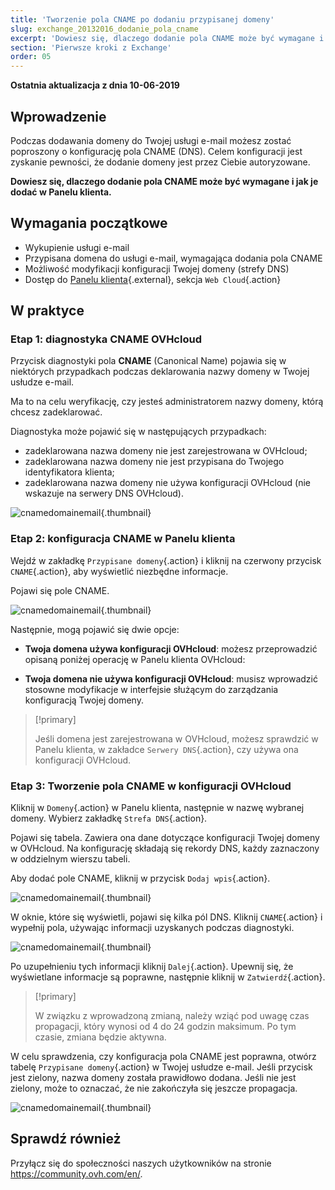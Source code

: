 ```yaml
---
title: 'Tworzenie pola CNAME po dodaniu przypisanej domeny'
slug: exchange_20132016_dodanie_pola_cname
excerpt: 'Dowiesz się, dlaczego dodanie pola CNAME może być wymagane i jak je dodać w Panelu klienta OVHcloud'
section: 'Pierwsze kroki z Exchange'
order: 05
---
```


**Ostatnia aktualizacja z dnia 10-06-2019**

## Wprowadzenie

Podczas dodawania domeny do Twojej usługi e-mail możesz zostać poproszony o konfigurację pola CNAME (DNS). Celem konfiguracji jest zyskanie pewności, że dodanie domeny jest przez Ciebie autoryzowane.

**Dowiesz się, dlaczego dodanie pola CNAME może być wymagane i jak je dodać w Panelu klienta.**

## Wymagania początkowe

- Wykupienie usługi e-mail
- Przypisana domena do usługi e-mail, wymagająca dodania pola CNAME
- Możliwość modyfikacji konfiguracji Twojej domeny (strefy DNS)
- Dostęp do [Panelu klienta](https://www.ovh.com/auth/?action=gotomanager&from=https://www.ovh.pl/&ovhSubsidiary=pl){.external}, sekcja `Web Cloud`{.action}

## W praktyce

### Etap 1: diagnostyka CNAME OVHcloud

Przycisk diagnostyki pola **CNAME** (Canonical Name) pojawia się w niektórych przypadkach podczas deklarowania nazwy domeny w Twojej usłudze e-mail.

Ma to na celu weryfikację, czy jesteś administratorem nazwy domeny, którą chcesz zadeklarować. 

Diagnostyka może pojawić się w następujących przypadkach:

- zadeklarowana nazwa domeny nie jest zarejestrowana w OVHcloud;
- zadeklarowana nazwa domeny nie jest przypisana do Twojego identyfikatora klienta;
- zadeklarowana nazwa domeny nie używa konfiguracji OVHcloud (nie wskazuje na serwery DNS OVHcloud).

![cnamedomainemail](images/cname_exchange_diagnostic.png){.thumbnail}

### Etap 2: konfiguracja CNAME w Panelu klienta

Wejdź w zakładkę `Przypisane domeny`{.action} i kliknij na czerwony przycisk `CNAME`{.action}, aby wyświetlić niezbędne informacje.

Pojawi się pole CNAME.

![cnamedomainemail](images/cname_exchange_informations.png){.thumbnail}

Następnie, mogą pojawić się dwie opcje: 

- **Twoja domena używa konfiguracji OVHcloud**: możesz przeprowadzić opisaną poniżej operację w Panelu klienta OVHcloud:

- **Twoja domena nie używa konfiguracji OVHcloud**: musisz wprowadzić stosowne modyfikacje w interfejsie służącym do zarządzania konfiguracją Twojej domeny.

> [!primary]
>
> Jeśli domena jest zarejestrowana w OVHcloud, możesz sprawdzić w Panelu klienta, w zakładce `Serwery DNS`{.action}, czy używa ona konfiguracji OVHcloud.
>

### Etap 3: Tworzenie pola CNAME w konfiguracji OVHcloud

Kliknij w `Domeny`{.action} w Panelu klienta, następnie w nazwę wybranej domeny. Wybierz zakładkę `Strefa DNS`{.action}.

Pojawi się tabela. Zawiera ona dane dotyczące konfiguracji Twojej domeny w OVHcloud. Na konfigurację składają się rekordy DNS, każdy zaznaczony w oddzielnym wierszu tabeli.

Aby dodać pole CNAME, kliknij w przycisk `Dodaj wpis`{.action}.

![cnamedomainemail](images/cname_exchange_add_entry_step1.png){.thumbnail}

W oknie, które się wyświetli, pojawi się kilka pól DNS. Kliknij `CNAME`{.action} i wypełnij pola, używając informacji uzyskanych podczas diagnostyki.

![cnamedomainemail](images/cname_add_entry_dns_zone.png){.thumbnail}

Po uzupełnieniu tych informacji kliknij `Dalej`{.action}. Upewnij się, że wyświetlane informacje są poprawne, następnie kliknij w `Zatwierdź`{.action}.

> [!primary]
>
> W związku z wprowadzoną zmianą, należy wziąć pod uwagę czas propagacji, ktόry wynosi od 4 do 24 godzin maksimum. Po tym czasie, zmiana będzie aktywna.
>

W celu sprawdzenia, czy konfiguracja pola CNAME jest poprawna, otwórz tabelę `Przypisane domeny`{.action} w Twojej usłudze e-mail. Jeśli przycisk jest zielony, nazwa domeny została prawidłowo dodana. Jeśli nie jest zielony, może to oznaczać, że nie zakończyła się jeszcze propagacja.

![cnamedomainemail](images/cname_exchange_diagnostic_green.png){.thumbnail}

## Sprawdź również

Przyłącz się do społeczności naszych użytkowników na stronie <https://community.ovh.com/en/>.